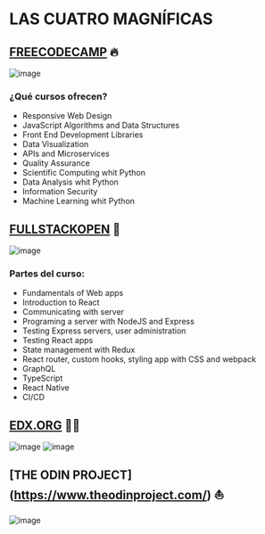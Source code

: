 # LAS CUATRO MAGNÍFICAS

## [FREECODECAMP](https://www.freecodecamp.org/) 🔥

![image](https://user-images.githubusercontent.com/82242888/116761494-1dc02200-aa18-11eb-9462-d7c5821cc88f.png)

### ¿Qué cursos ofrecen?

- Responsive Web Design
- JavaScript Algorithms and Data Structures
- Front End Development Libraries
- Data Visualization
- APIs and Microservices
- Quality Assurance
- Scientific Computing whit Python
- Data Analysis whit Python
- Information Security
- Machine Learning whit Python

## [FULLSTACKOPEN](https://fullstackopen.com/) 🎱

![image](https://user-images.githubusercontent.com/82242888/116761693-9e7f1e00-aa18-11eb-8cd8-17bcecf17f01.png)

### Partes del curso:

- Fundamentals of Web apps
- Introduction to React
- Communicating with server
- Programing a server with NodeJS and Express
- Testing Express servers, user administration
- Testing React apps
- State management with Redux
- React router, custom hooks, styling app with CSS and webpack
- GraphQL
- TypeScript
- React Native
- CI/CD

## [EDX.ORG](https://www.edx.org/es/course/introduction-computer-science-harvardx-cs50x) 🧑‍🎓
![image](https://user-images.githubusercontent.com/82242888/116761953-4268c980-aa19-11eb-9418-a0ba2a8ccc4e.png)
![image](https://user-images.githubusercontent.com/82242888/116762038-8360de00-aa19-11eb-8a22-43de662dab05.png)

## [THE ODIN PROJECT] (https://www.theodinproject.com/) ⛵
![image](https://user-images.githubusercontent.com/82242888/116763077-d4260600-aa1c-11eb-8d9c-88f5a1610457.png)

